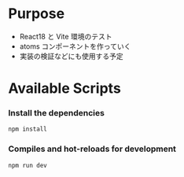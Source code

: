# Purpose

- React18 と Vite 環境のテスト
- atoms コンポーネントを作っていく
- 実装の検証などにも使用する予定

# Available Scripts

### Install the dependencies

```
npm install
```

### Compiles and hot-reloads for development

```
npm run dev
```
